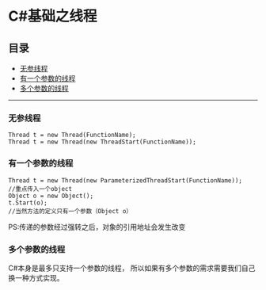 # C#基础之线程

## 目录
- [无参线程]()
- [有一个参数的线程]()
- [多个参数的线程]()


***

### 无参线程

```
Thread t = new Thread(FunctionName);
Thread t = new Thread(new ThreadStart(FunctionName));
```

### 有一个参数的线程

```
Thread t = new Thread(new ParameterizedThreadStart(FunctionName));
//重点传入一个object
Object o = new Object();
t.Start(o);
//当然方法的定义只有一个参数（Object o）

```
PS:传递的参数经过强转之后，对象的引用地址会发生改变


### 多个参数的线程
C#本身是最多只支持一个参数的线程，
所以如果有多个参数的需求需要我们自己换一种方式实现。







